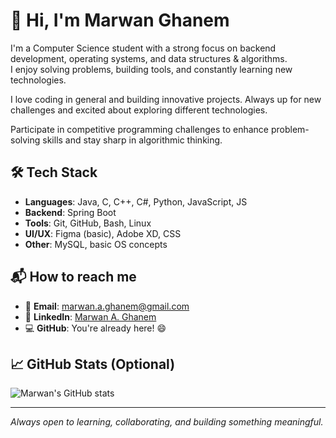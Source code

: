 # 👋 Hi, I'm Marwan Ghanem

 I'm a Computer Science student with a strong focus on backend development, operating systems, and data structures & algorithms.  
 I enjoy solving problems, building tools, and constantly learning new technologies.
 
 I love coding in general and building innovative projects. Always up for new challenges and excited about exploring different technologies.
 
 Participate in competitive programming challenges to enhance problem-solving skills and stay sharp in algorithmic thinking.

## 🛠️ Tech Stack

- **Languages**: Java, C, C++, C#, Python, JavaScript, JS
- **Backend**: Spring Boot  
- **Tools**: Git, GitHub, Bash, Linux  
- **UI/UX**: Figma (basic), Adobe XD, CSS  
- **Other**: MySQL, basic OS concepts

## 📬 How to reach me

- 📧 **Email**: marwan.a.ghanem@gmail.com  
- 💬 **LinkedIn**: [Marwan A. Ghanem](https://www.linkedin.com/in/marwan-a-ghanem-swe/)  
- 💻 **GitHub**: You're already here! 😄  

## 📈 GitHub Stats (Optional)

![Marwan's GitHub stats](https://github-readme-stats.vercel.app/api?username=marwan-asem&show_icons=true&theme=default)

---

_Always open to learning, collaborating, and building something meaningful._

